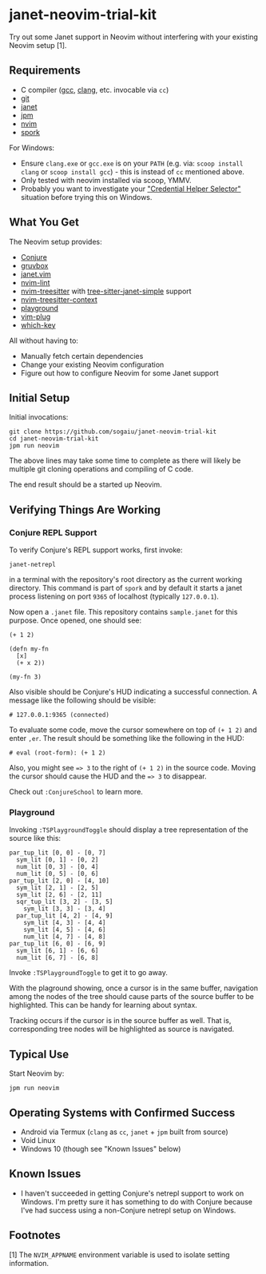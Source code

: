 # janet-neovim-trial-kit

Try out some Janet support in Neovim without interfering with
your existing Neovim setup [1].

## Requirements

* C compiler ([gcc](https://gcc.gnu.org/),
  [clang](https://clang.llvm.org/), etc. invocable via `cc`)
* [git](https://git-scm.com/)
* [janet](https://janet-lang.org)
* [jpm](https://github.com/janet-lang/jpm)
* [nvim](https://neovim.io)
* [spork](https://github.com/janet-lang/spork)

For Windows:

* Ensure `clang.exe` or `gcc.exe` is on your `PATH` (e.g. via: `scoop
  install clang` or `scoop install gcc`) - this is instead of `cc`
  mentioned above.
* Only tested with neovim installed via scoop, YMMV.
* Probably you want to investigate your ["Credential Helper
  Selector"](https://kevinfiol.com/blog/getting-rid-of-the-credential-helper-selector-on-git-for-windows/)
  situation before trying this on Windows.

## What You Get

The Neovim setup provides:

* [Conjure](https://github.com/Olical/conjure/)
* [gruvbox](https://github.com/sogaiu/morhetz/gruvbox)
* [janet.vim](https://github.com/janet-lang/janet.vim)
* [nvim-lint](https://github.com/mfussenegger/nvim-lint/)
* [nvim-treesitter](https://github.com/nvim-treesitter/nvim-treesitter)
  with
  [tree-sitter-janet-simple](https://github.com/sogaiu/tree-sitter-janet-simple)
  support
* [nvim-treesitter-context](https://github.com/nvim-treesitter/nvim-treesitter-context/)
* [playground](https://github.com/nvim-treesitter/playground)
* [vim-plug](https://github.com/junegunn/vim-plug)
* [which-key](https://github.com/folke/which-key.nvim)

All without having to:

* Manually fetch certain dependencies
* Change your existing Neovim configuration
* Figure out how to configure Neovim for some Janet support

## Initial Setup

Initial invocations:

```
git clone https://github.com/sogaiu/janet-neovim-trial-kit
cd janet-neovim-trial-kit
jpm run neovim
```

The above lines may take some time to complete as there will likely
be multiple git cloning operations and compiling of C code.

The end result should be a started up Neovim.

## Verifying Things Are Working

### Conjure REPL Support

To verify Conjure's REPL support works, first invoke:

```
janet-netrepl
```

in a terminal with the repository's root directory as the current
working directory.  This command is part of `spork` and by default it
starts a janet process listening on port `9365` of localhost
(typically `127.0.0.1`).

Now open a `.janet` file.  This repository contains `sample.janet` for
this purpose.  Once opened, one should see:

```janet
(+ 1 2)

(defn my-fn
  [x]
  (+ x 2))

(my-fn 3)
```

Also visible should be Conjure's HUD indicating a successful
connection.  A message like the following should be visible:

```
# 127.0.0.1:9365 (connected)
```

To evaluate some code, move the cursor somewhere on top of
`(+ 1 2)` and enter `,er`.  The result should be something like
the following in the HUD:

```
# eval (root-form): (+ 1 2)
```

Also, you might see `=> 3` to the right of `(+ 1 2)` in the source
code.  Moving the cursor should cause the HUD and the `=> 3` to
disappear.

Check out `:ConjureSchool` to learn more.

### Playground

Invoking `:TSPlaygroundToggle` should display a tree representation
of the source like this:

```
par_tup_lit [0, 0] - [0, 7]
  sym_lit [0, 1] - [0, 2]
  num_lit [0, 3] - [0, 4]
  num_lit [0, 5] - [0, 6]
par_tup_lit [2, 0] - [4, 10]
  sym_lit [2, 1] - [2, 5]
  sym_lit [2, 6] - [2, 11]
  sqr_tup_lit [3, 2] - [3, 5]
    sym_lit [3, 3] - [3, 4]
  par_tup_lit [4, 2] - [4, 9]
    sym_lit [4, 3] - [4, 4]
    sym_lit [4, 5] - [4, 6]
    num_lit [4, 7] - [4, 8]
par_tup_lit [6, 0] - [6, 9]
  sym_lit [6, 1] - [6, 6]
  num_lit [6, 7] - [6, 8]
```

Invoke `:TSPlaygroundToggle` to get it to go away.

With the plaground showing, once a cursor is in the same buffer,
navigation among the nodes of the tree should cause parts of the
source buffer to be highlighted.  This can be handy for learning about
syntax.

Tracking occurs if the cursor is in the source buffer as well.  That
is, corresponding tree nodes will be highlighted as source is
navigated.

## Typical Use

Start Neovim by:

```
jpm run neovim
```

## Operating Systems with Confirmed Success

* Android via Termux (`clang` as `cc`, `janet` + `jpm` built from source)
* Void Linux
* Windows 10 (though see "Known Issues" below)

## Known Issues

* I haven't succeeded in getting Conjure's netrepl support to work on
  Windows.  I'm pretty sure it has something to do with Conjure
  because I've had success using a non-Conjure netrepl setup on
  Windows.

## Footnotes

[1] The `NVIM_APPNAME` environment variable is used to isolate setting
information.

